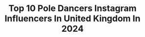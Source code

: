 ---
title: Top 10 Pole Dancers Instagram Influencers In United Kingdom In 2024
description: >-
  Find top pole dancers Instagram influencers in United Kingdom in 2024. Most popular hashtags: #poledance #poledancer #poletricks #polefitness.
platform: Instagram
hits: 19
text_top: See the most popular Instagram influencers on inBeat.
text_bottom: Our platform holds 19 Instagram influencers like this in United Kingdom for you to work with.
profiles:
  - username: "movewithtara"
    fullname: >-
      Tara Margulies
    bio: >-
      ▪️feminist & pole dancer ▪️social media consultant ▪️Ibiza retreats @vidahretreats ▪️campaigns@taramargulies.com ▪️London/Ibiza
    location: "United Kingdom"
    followers: 53325
    engagement: 1216
    commentsToLikes: 0.027717
    id: cl088gt1panl10i23ajcx8n1e
    verified: false
    hashtags: "#footnote1, #flushfluus, #aboutflushingtime"
  - username: "psyc_grungequeen"
    fullname: >-
      Valkyrie Garcìa sgh
    bio: >-
      Alternative Model performer • Pole dancer • Music Videos Psychology, Rock, Grunge, Viking 🤘sgh 💕 Occasionally posts about important stuff
    location: "United Kingdom"
    followers: 21943
    engagement: 294
    commentsToLikes: 0.071162
    id: ck15t11hjft860i19dvfg04bm
    verified: false
    hashtags: "#ukphotography, #pinkeyeshadow, #icequeen, #alternativegirls"
  - username: "pixieleknot"
    fullname: >-
      Pixie Le Knot
    bio: >-
      Vegan Animal Rights Activist 🌿 Seen in Game Of Thrones, The Devil Inside, Get Your Act Together, Game Of Talents......
    location: "United Kingdom"
    followers: 75780
    engagement: 84
    commentsToLikes: 0.043164
    id: ck15rai9i6ywj0i197f66v5jk
    verified: false
    hashtags: "#split, #acroyogalife, #pole, #poleworkout"
  - username: "shevtsova_elizaveta"
    fullname: >-
      Elizaveta Shevtsova
    bio: >-
      🏆3x World, Europe, 4x Czech champion, Pole Art Spain, 2x Italy medalist english, čeština, русский @dragonflybrand ambassador #pdshevtsovasplit
    location: "United Kingdom"
    followers: 18973
    engagement: 108
    commentsToLikes: 0.010786
    id: ck6tjst6o3cnv0j71fgjrsemh
    verified: false
    hashtags: "#poledancingnation, #poledancenation, #poleathlete, #dragonflybrandambassador"
  - username: "cteagz"
    fullname: >-
      C TEAGANN 👙
    bio: >-
      Get Flexible and Strong Online/In Person 🙏⏬ Coach/Performer ✌🏽 European/UK Pole champion 🏆
    location: "United Kingdom"
    followers: 27154
    engagement: 165
    commentsToLikes: 0.041392
    id: ck6tjs4773bcy0j71f4ns6dsj
    verified: false
    hashtags: "#poletricks, #motivation, #poledancer, #handstanddrills"
  - username: "marinavish"
    fullname: >-
      Marina Vishniakova
    bio: >-
      Pole & Aerial Artist/Instructor 🧚‍♀️ @invertikaofficial INVERTIKAVISH10 @milanpoledancestudio 📍Milan Collab. enquiries 📩 marina.vish86@gmail.com
    location: "United Kingdom"
    followers: 62112
    engagement: 146
    commentsToLikes: 0.022845
    id: ck14guzpk75w60i196itm17oo
    verified: false
    hashtags: "#shapes, #polephoto, #polemom, #pdspincombo"
  - username: "the.wrinklephobic"
    fullname: >-
      ANITA ARCHEOU 🪩✨
    bio: >-
      Beauty product reviews with a side of cute pastel aesthetics 💜☁️🌸✨ For 15% off @avea.life NMN use Anita15 For 20% off @cultbeauty use ANITA20
    location: "United Kingdom"
    followers: 29075
    engagement: 65
    commentsToLikes: -3.210055
    id: cl5m5mo03b0ba0i23z9fbmfco
    verified: false
    hashtags: "#drunkelephant, #pastelaesthetic, #skincarethatworks, #luxuryskincare"
  - username: "katherinekosma"
    fullname: >-
      Katherine✨
    bio: >-
      Plymouth UK. 24. Lover of cats & weed. ADHD/ASD✨🐈‍⬛💚👽 @trippywitchofficial 🌙⛓🔮
    location: "United Kingdom"
    followers: 15376
    engagement: 651
    commentsToLikes: 0.027695
    id: ck5q1bdowa6k00i11h0b4fbay
    verified: false
    hashtags: "#alternative, #alternativefashion, #gothgirl, #killstar"
  - username: "ria.sangria"
    fullname: >-
      R i a  S a n g r i a  🧋 🍬
    bio: >-
      ✾Splits • Photography• Boba✾ #riasangria Email for business enquiries only DMS are not monitored
    location: "United Kingdom"
    followers: 20868
    engagement: 298
    commentsToLikes: 0.146663
    id: ck9wdcq12f2820j78i7psdxhd
    verified: false
    hashtags: "#mood, #riasangria, #lockdown, #poledance"
  - username: "alhsnaps"
    fullname: >-
      A L H
    bio: >-
      North London Photographer - Headshots, Dance and Events.
    location: "United Kingdom"
    followers: 9707
    engagement: 925
    commentsToLikes: 0.003417
    id: ck8svzumodbdp0j78w4n3n9wa
    verified: false
    hashtags: "#street, #headshotphotography, #photoshoot, #fuji90mm"
---